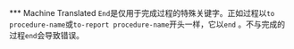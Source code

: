 ﻿*** Machine Translated
`End`是仅用于完成过程的特殊关键字。正如过程以`to procedure-name`或`to-report procedure-name`开头一样，它以`end` 。不与完成的过程`end`会导致错误。